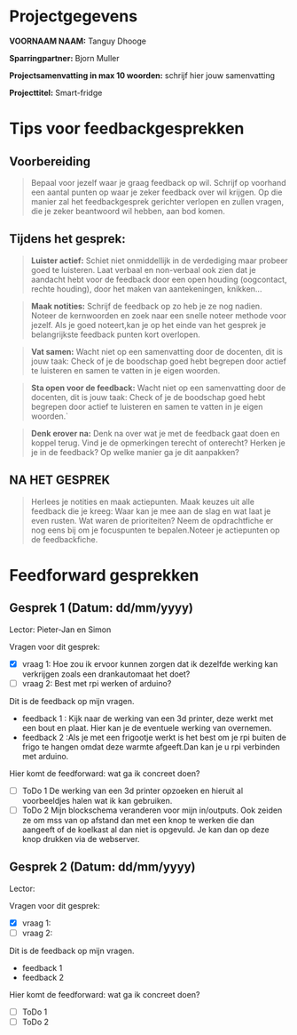 # Projectgegevens

**VOORNAAM NAAM:** Tanguy Dhooge

**Sparringpartner:** Bjorn Muller

**Projectsamenvatting in max 10 woorden:** schrijf hier jouw samenvatting

**Projecttitel:** Smart-fridge

# Tips voor feedbackgesprekken

## Voorbereiding

> Bepaal voor jezelf waar je graag feedback op wil. Schrijf op voorhand een aantal punten op waar je zeker feedback over wil krijgen. Op die manier zal het feedbackgesprek gerichter verlopen en zullen vragen, die je zeker beantwoord wil hebben, aan bod komen.

## Tijdens het gesprek:

> **Luister actief:** Schiet niet onmiddellijk in de verdediging maar probeer goed te luisteren. Laat verbaal en non-verbaal ook zien dat je aandacht hebt voor de feedback door een open houding (oogcontact, rechte houding), door het maken van aantekeningen, knikken...

> **Maak notities:** Schrijf de feedback op zo heb je ze nog nadien. Noteer de kernwoorden en zoek naar een snelle noteer methode voor jezelf. Als je goed noteert,kan je op het einde van het gesprek je belangrijkste feedback punten kort overlopen.

> **Vat samen:** Wacht niet op een samenvatting door de docenten, dit is jouw taak: Check of je de boodschap goed hebt begrepen door actief te luisteren en samen te vatten in je eigen woorden.

> **Sta open voor de feedback:** Wacht niet op een samenvatting door de docenten, dit is jouw taak: Check of je de boodschap goed hebt begrepen door actief te luisteren en samen te vatten in je eigen woorden.`

> **Denk erover na:** Denk na over wat je met de feedback gaat doen en koppel terug. Vind je de opmerkingen terecht of onterecht? Herken je je in de feedback? Op welke manier ga je dit aanpakken?

## NA HET GESPREK

> Herlees je notities en maak actiepunten. Maak keuzes uit alle feedback die je kreeg: Waar kan je mee aan de slag en wat laat je even rusten. Wat waren de prioriteiten? Neem de opdrachtfiche er nog eens bij om je focuspunten te bepalen.Noteer je actiepunten op de feedbackfiche.

# Feedforward gesprekken

## Gesprek 1 (Datum: dd/mm/yyyy)

Lector: Pieter-Jan en Simon

Vragen voor dit gesprek:

- [x] vraag 1: Hoe zou ik ervoor kunnen zorgen dat ik dezelfde werking kan verkrijgen zoals een drankautomaat het doet?
- [ ] vraag 2: Best met rpi werken of arduino?

Dit is de feedback op mijn vragen.

- feedback 1 : Kijk naar de werking van een 3d printer, deze werkt met een bout en plaat. Hier kan je de eventuele werking van overnemen.
- feedback 2 :Als je met een frigootje werkt is het best om je rpi buiten de frigo te hangen omdat deze warmte afgeeft.Dan kan je u rpi verbinden met arduino.

Hier komt de feedforward: wat ga ik concreet doen?

- [ ] ToDo 1 De werking van een 3d printer opzoeken en hieruit al voorbeeldjes halen wat ik kan gebruiken.
- [ ] ToDo 2 Mijn blockschema veranderen voor mijn in/outputs. Ook zeiden ze om mss van op afstand dan met een knop te werken die dan aangeeft of de koelkast al dan niet is opgevuld. Je kan dan op deze knop drukken via de webserver.

## Gesprek 2 (Datum: dd/mm/yyyy)

Lector:

Vragen voor dit gesprek:

- [x] vraag 1:
- [ ] vraag 2:

Dit is de feedback op mijn vragen.

- feedback 1
- feedback 2

Hier komt de feedforward: wat ga ik concreet doen?

- [ ] ToDo 1
- [ ] ToDo 2
